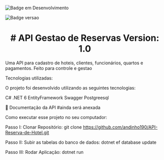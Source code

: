 
![Badge em Desenvolvimento](http://img.shields.io/static/v1?label=STATUS&message=EM%20DESENVOLVIMENTO&color=GREEN&style=for-the-badge)

![Badge versao](http://img.shields.io/static/v1?label=Version&message=%20V1.0&color=BLUE&style=for-the-badge)


<h1 align="center"> # API Gestao de Reservas Version: 1.0</h1>
Uma API para cadastro de hoteis, clientes, funcionários, quartos e pagamentos. Feito para controle e gestao



Tecnologias utilizadas:

O projeto foi desenvolvido utilizando as seguintes tecnologias:

C#
.NET 6
EntityFramework
Swagger
Postgreesql


📑 Documentação da API
#ainda será anexada



Como executar esse projeto no seu computador:

Passo I: Clonar Repositório: git clone https://github.com/andinho190/API-Reserva-de-Hotel.git

Passo II: Subir as tabelas do banco de dados: dotnet ef database update

Passo III: Rodar Aplicação: dotnet run

